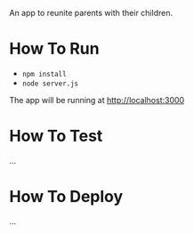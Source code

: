 An app to reunite parents with their children.

# How To Run

- `npm install`
- `node server.js`

The app will be running at [http://localhost:3000](http://localhost:3000)


# How To Test

…


# How To Deploy

…
